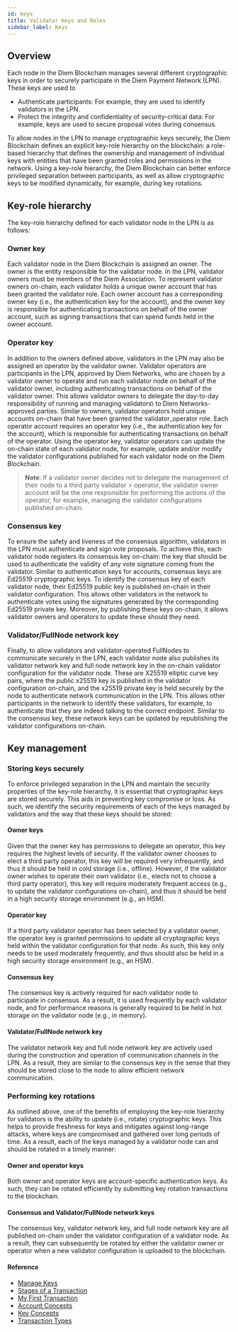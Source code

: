 ```yaml
---
id: keys
title: Validator Keys and Roles
sidebar_label: Keys
---
```


## Overview

Each node in the Diem Blockchain manages several different cryptographic keys in order to securely participate in the Diem Payment Network (LPN). These keys are used to
- Authenticate participants: For example, they are used to identify validators in the LPN.
- Protect the integrity and confidentiality of security-critical data: For example, keys are used to secure proposal votes during consensus.

To allow nodes in the LPN to manage cryptographic keys securely, the Diem Blockchain defines an explicit key-role hierarchy on the blockchain: a role-based hierarchy that defines the ownership and management of individual keys with entities that have been granted roles and permissions in the network. Using a key-role hierarchy, the Diem Blockchain can better enforce privileged separation between participants, as well as allow cryptographic keys to be modified dynamically, for example, during key rotations.

## Key-role hierarchy

The key-role hierarchy defined for each validator node in the LPN is as follows:

### Owner key
Each validator node in the Diem Blockchain is assigned an owner. The owner is the entity responsible for the validator node. In the LPN, validator owners must be members of the Diem Association. To represent validator owners on-chain, each validator holds a unique owner account that has been granted the validator role. Each owner account has a corresponding owner key (i.e., the authentication key for the account), and the owner key is responsible for authenticating transactions on behalf of the owner account, such as signing transactions that can spend funds held in the owner account.

### Operator key
In addition to the owners defined above, validators in the LPN may also be assigned an operator by the validator owner. Validator operators are participants in the LPN, approved by Diem Networks, who are chosen by a validator owner to operate and run each validator node on behalf of the validator owner, including authenticating transactions on behalf of the validator owner. This allows validator owners to delegate the day-to-day responsibility of running and managing validators\ to Diem Networks- approved parties. Similar to owners, validator operators hold unique accounts on-chain that have been granted the validator_operator role. Each operator account requires an operator key (i.e., the authentication key for the account), which is responsible for authenticating transactions on behalf of the operator. Using the operator key, validator operators can update the on-chain state of each validator node, for example, update and/or modify the validator configurations published for each validator node on the Diem Blockchain.

>
> **Note**: If a validator owner decides not to delegate the management of their node to a third party validator > operator, the validator owner account will be the one responsible for performing the actions of the operator, for
> example, managing the validator configurations published on-chain.
>

### Consensus key
To ensure the safety and liveness of the consensus algorithm, validators in the LPN must authenticate and sign vote proposals. To achieve this, each validator node registers its consensus key on-chain: the key that should be used to authenticate the validity of any vote signature coming from the validator. Similar to authentication keys for accounts, consensus keys are Ed25519 cryptographic keys. To identify the consensus key of each validator node, their Ed25519 public key is published on-chain in their validator configuration. This allows other validators in the network to authenticate votes using the signatures generated by the corresponding Ed25519 private key. Moreover, by publishing these keys on-chain, it allows validator owners and operators to update these should they need.

### Validator/FullNode network key
Finally, to allow validators and validator-operated FullNodes to communicate securely in the LPN, each validator node also publishes its validator network key and full node network key in the on-chain validator configuration for the validator node. These are X25519 elliptic curve key pairs, where the public x25519 key is published in the validator configuration on-chain, and the x25519 private key is held securely by the node to authenticate network communication in the LPN. This allows other participants in the network to identify these validators, for example, to authenticate that they are indeed talking to the correct endpoint. Similar to the consensus key, these network keys can be updated by republishing the validator configurations on-chain.


## Key management

### Storing keys securely
To enforce privileged separation in the LPN and maintain the security properties of the key-role hierarchy, it is essential that cryptographic keys are stored securely. This aids in preventing key compromise or loss. As such, we identify the security requirements of each of the keys managed by validators and the way that these keys should be stored:

#### Owner keys
Given that the owner key has permissions to delegate an operator, this key requires the highest levels of security. If the validator owner chooses to elect a third party operator, this key will be required very infrequently, and thus it should be held in cold storage (i.e., offline). However, if the validator owner wishes to operate their own validator (i.e., elects not to choose a third party operator), this key will require moderately frequent access (e.g., to update the validator configurations on-chain), and thus it should be held in a high security storage environment (e.g., an HSM).

#### Operator key
If a third party validator operator has been selected by a validator owner, the operator key is granted permissions to update all cryptographic keys held within the validator configuration for that node. As such, this key only needs to be used moderately frequently, and thus should also be held in a high security storage environment (e.g., an HSM).

#### Consensus key
The consensus key is actively required for each validator node to participate in consensus. As a result, it is used frequently by each validator node, and for performance reasons is generally required to be held in hot storage on the validator node (e.g., in memory).

#### Validator/FullNode network key
The validator network key and full node network key are actively used during the construction and operation of communication channels in the LPN. As a result, they are similar to the consensus key in the sense that they should be stored close to the node to allow efficient network communication.


### Performing key rotations

As outlined above, one of the benefits of employing the key-role hierarchy for validators is the ability to update (i.e., rotate) cryptographic keys. This helps to provide freshness for keys and mitigates against long-range attacks, where keys are compromised and gathered over long periods of time. As a result, each of the keys managed by a validator node can and should be rotated in a timely manner:

#### Owner and operator keys
Both owner and operator keys are account-specific authentication keys. As such, they can be rotated efficiently by submitting key rotation transactions to the blockchain.

#### Consensus and Validator/FullNode network keys
The consensus key, validator network key, and full node network key are all published on-chain under the validator configuration of a validator node. As a result, they can subsequently be rotated by either the validator owner or operator when a new validator configuration is uploaded to the blockchain.


#### Reference

- [Manage Keys](manage-keys.md)
- [Stages of a Transaction](life-of-a-transaction.md)
- [My First Transaction](my-first-transaction.md)
- [Account Concepts](accounts.md)
- [Key Concepts](diem-protocol.md)
- [Transaction Types](transaction-types.md)
